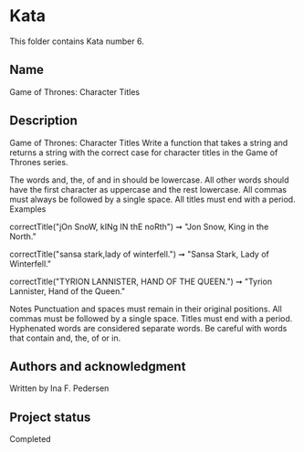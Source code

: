 # Kata 
This folder contains Kata number 6.
## Name
Game of Thrones: Character Titles

## Description
Game of Thrones: Character Titles
Write a function that takes a string and returns a string with the correct case for character titles in the Game of Thrones series.

The words and, the, of and in should be lowercase.
All other words should have the first character as uppercase and the rest lowercase.
All commas must always be followed by a single space.
All titles must end with a period.
Examples

correctTitle("jOn SnoW, kINg IN thE noRth") ➞ "Jon Snow, King in the North."

correctTitle("sansa stark,lady of winterfell.") ➞ "Sansa Stark, Lady of Winterfell."

correctTitle("TYRION LANNISTER, HAND OF THE QUEEN.") ➞ "Tyrion Lannister, Hand of the Queen."

Notes
Punctuation and spaces must remain in their original positions.
All commas must be followed by a single space.
Titles must end with a period.
Hyphenated words are considered separate words.
Be careful with words that contain and, the, of or in.


## Authors and acknowledgment
Written by Ina F. Pedersen

## Project status
Completed